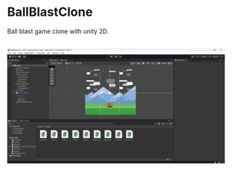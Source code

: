 # BallBlastClone
Ball blast game clone with unity 2D.
<br>
<br>

![Project image](https://github.com/ahmettopak/BallBlastClone/blob/main/ProjectImage.png)
